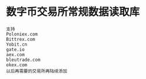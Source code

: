 # 数字币交易所常规数据读取库
```
支持 
Poloniex.com 
Bittrex.com 
Yobit.cn 
gate.io
aex.com
bleutrade.com
okex.com
以后再需要的交易所再陆续添加
```
